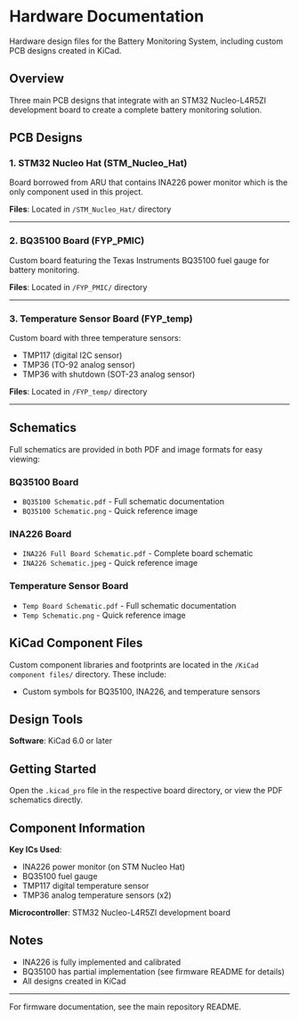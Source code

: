 # Hardware Documentation

Hardware design files for the Battery Monitoring System, including custom PCB designs created in KiCad.

## Overview

Three main PCB designs that integrate with an STM32 Nucleo-L4R5ZI development board to create a complete battery monitoring solution.

## PCB Designs

### 1. STM32 Nucleo Hat (STM_Nucleo_Hat)
Board borrowed from ARU that contains INA226 power monitor which is the only component used in this project.

**Files**: Located in `/STM_Nucleo_Hat/` directory

---

### 2. BQ35100 Board (FYP_PMIC)
Custom board featuring the Texas Instruments BQ35100 fuel gauge for battery monitoring.

**Files**: Located in `/FYP_PMIC/` directory

---

### 3. Temperature Sensor Board (FYP_temp)
Custom board with three temperature sensors:
- TMP117 (digital I2C sensor)
- TMP36 (TO-92 analog sensor)
- TMP36 with shutdown (SOT-23 analog sensor)

**Files**: Located in `/FYP_temp/` directory

---

## Schematics

Full schematics are provided in both PDF and image formats for easy viewing:

### BQ35100 Board
- `BQ35100 Schematic.pdf` - Full schematic documentation
- `BQ35100 Schematic.png` - Quick reference image

### INA226 Board
- `INA226 Full Board Schematic.pdf` - Complete board schematic
- `INA226 Schematic.jpeg` - Quick reference image

### Temperature Sensor Board
- `Temp Board Schematic.pdf` - Full schematic documentation
- `Temp Schematic.png` - Quick reference image

## KiCad Component Files

Custom component libraries and footprints are located in the `/KiCad component files/` directory. These include:
- Custom symbols for BQ35100, INA226, and temperature sensors

## Design Tools

**Software**: KiCad 6.0 or later

## Getting Started

Open the `.kicad_pro` file in the respective board directory, or view the PDF schematics directly.

## Component Information

**Key ICs Used**:
- INA226 power monitor (on STM Nucleo Hat)
- BQ35100 fuel gauge
- TMP117 digital temperature sensor
- TMP36 analog temperature sensors (x2)

**Microcontroller**: STM32 Nucleo-L4R5ZI development board

## Notes

- INA226 is fully implemented and calibrated
- BQ35100 has partial implementation (see firmware README for details)
- All designs created in KiCad

---

For firmware documentation, see the main repository README.
